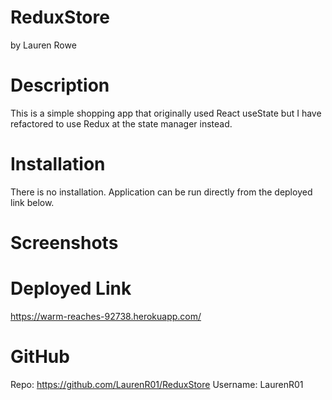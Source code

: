 # ReduxStore

by Lauren Rowe

# Description

This is a simple shopping app that originally used React useState but I have refactored to use Redux at the state manager instead.

# Installation

There is no installation.  Application can be run directly from the deployed link below.

# Screenshots

# Deployed Link
https://warm-reaches-92738.herokuapp.com/

# GitHub
Repo: https://github.com/LaurenR01/ReduxStore
Username: LaurenR01
